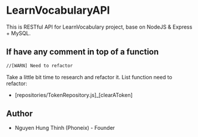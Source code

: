 # LearnVocabularyAPI
This is RESTful API for LearnVocabulary project, base on NodeJS &amp; Express + MySQL.

## If have any comment in top of a function
```bash
//[WARN] Need to refactor
```
Take a little bit time to research and refactor it.
List function need to refactor:
- [repositories/TokenRepository.js]_[clearAToken]

## Author
- Nguyen Hung Thinh (Phoneix) - Founder